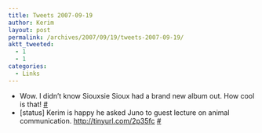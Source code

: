 ```yaml
---
title: Tweets 2007-09-19
author: Kerim
layout: post
permalink: /archives/2007/09/19/tweets-2007-09-19/
aktt_tweeted:
  - 1
  - 1
categories:
  - Links
---
```

  * Wow. I didn&#8217;t know Siouxsie Sioux had a brand new album out. How cool is that! <a href="http://twitter.com/kerim/statuses/277989572" onclick="_gaq.push(['_trackEvent', 'outbound-article', 'http://twitter.com/kerim/statuses/277989572', '#']);" >#</a>
  * [status] Kerim is happy he asked Juno to guest lecture on animal communication. <a href="http://tinyurl.com/2p35fc" onclick="_gaq.push(['_trackEvent', 'outbound-article', 'http://tinyurl.com/2p35fc', 'http://tinyurl.com/2p35fc']);"  rel="nofollow">http://tinyurl.com/2p35fc</a> <a href="http://twitter.com/kerim/statuses/279157092" onclick="_gaq.push(['_trackEvent', 'outbound-article', 'http://twitter.com/kerim/statuses/279157092', '#']);" >#</a>

